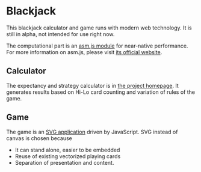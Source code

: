 Blackjack
=========
This blackjack calculator and game runs with modern web technology.  It is
still in alpha, not intended for use right now.

The computational part is an [asm.js module][module] for near-native
performance.  For more information on asm.js, please visit [its official
website][asmjs].

Calculator
----------
The expectancy and strategy calculator is in [the project homepage][index].  It
generates results based on Hi-Lo card counting and variation of rules of the
game.

Game
----
The game is an [SVG application][game] driven by JavaScript.  SVG instead of
canvas is chosen because

* It can stand alone, easier to be embedded
* Reuse of existing vectorized playing cards
* Separation of presentation and content.

[asmjs]:  http://asmjs.org/
[module]: blackjack.js
[index]:  index.html
[game]:   game.svg
